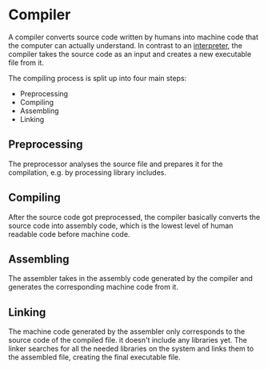 # Compiler

A compiler converts source code written by humans into machine code that the computer can actually understand. In contrast to an [interpreter](interpreter.md), the compiler takes the source code as an input and creates a new executable file from it.

The compiling process is split up into four main steps:
- Preprocessing
- Compiling
- Assembling
- Linking

## Preprocessing

The preprocessor analyses the source file and prepares it for the compilation, e.g. by processing library includes.

## Compiling

After the source code got preprocessed, the compiler basically converts the source code into assembly code, which is the lowest level of human readable code before machine code.

## Assembling

The assembler takes in the assembly code generated by the compiler and generates the corresponding machine code from it.

## Linking

The machine code generated by the assembler only corresponds to the source code of the compiled file. it doesn't include any libraries yet. The linker searches for all the needed libraries on the system and links them to the assembled file, creating the final executable file.